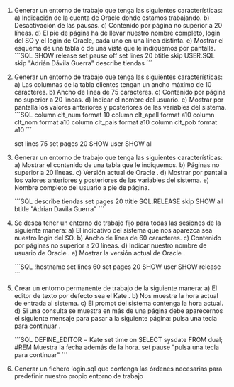 1. Generar un entorno de trabajo que tenga las siguientes características:
	a) Indicación de la cuenta de Oracle donde estamos trabajando.
	b) Desactivación de las pausas.
	c) Contenido por página no superior a 20 líneas.
	d) El pie de página ha de llevar nuestro nombre completo, login del SO y el login de Oracle, cada uno en una línea distinta.
	e) Mostrar el esquema de una tabla o de una vista que le indiquemos por pantalla.
	´´´SQL
	SHOW release
	set pause off
	set lines 20
	btitle skip USER.SQL skip "Adrián Dávila Guerra"
	describe tiendas
	´´´

2. Generar un entorno de trabajo que tenga las siguientes características:
	a) Las columnas de la tabla clientes tengan un ancho máximo de 10 caracteres.
	b) Ancho de línea de 75 caracteres.
	c) Contenido por página no superior a 20 líneas.
	d) Indicar el nombre del usuario.
	e) Mostrar por pantalla los valores anteriores y posteriores de las variables del sistema.
	´´´SQL
	column clt_num format 10
	column clt_apell format a10
	column clt_nom format a10
	column clt_pais format a10
	column clt_pob format a10
	´´´

	set lines 75
	set pages 20
	SHOW user
	SHOW all

3. Generar un entorno de trabajo que tenga las siguientes características:
	a) Mostrar el contenido de una tabla que le indiquemos.
	b) Páginas no superior a 20 líneas.
	c) Versión actual de Oracle .
	d) Mostrar por pantalla los valores anteriores y posteriores de las variables del sistema.
	e) Nombre completo del usuario a pie de página.

	´´´SQL
	describe tiendas
	set pages 20
	ttitle SQL.RELEASE skip
	SHOW all
	btitle "Adrian Davila Guerra"
	´´´

4. Se desea tener un entorno de trabajo fijo para todas las sesiones de la siguiente manera:
	a) El indicativo del sistema que nos aparezca sea nuestro login del SO.
	b) Ancho de línea de 60 caracteres.
	c) Contenido por páginas no superior a 20 líneas.
	d) Indicar nuestro nombre de usuario de Oracle .
	e) Mostrar la versión actual de Oracle .

	´´´SQL
	!hostname
	set lines 60
	set pages 20
	SHOW user
	SHOW release
	´´´

5. Crear un entorno permanente de trabajo de la siguiente manera:
	a) El editor de texto por defecto sea el Kate .
	b) Nos muestre la hora actual de entrada al sistema.
	c) El prompt del sistema contenga la hora actual.
	d) Si una consulta se muestra en más de una página debe aparecernos el siguiente mensaje para pasar a la siguiente página: pulsa una tecla para continuar .

	´´´SQL
	DEFINE_EDITOR = Kate
	set time on
	SELECT sysdate FROM dual; #REM Muestra la fecha además de la hora.
	set pause "pulsa una tecla para continuar"
	´´´

6) Generar un fichero login.sql que contenga las órdenes necesarias para predefinir nuestro propio entorno de trabajo
